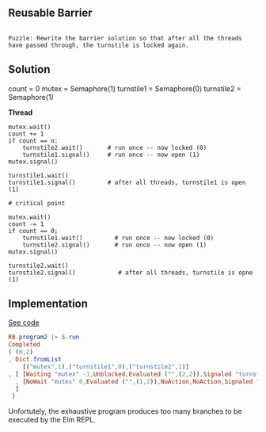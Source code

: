 ## Reusable Barrier

```

Puzzle: Rewrite the barrier solution so that after all the threads have passed through, the turnstile is locked again.
```


## Solution

count = 0
mutex = Semaphore(1)
turnstile1 = Semaphore(0)
turnstile2 = Semaphore(1)


**Thread**

```
mutex.wait()
count += 1
if count == n:
    turnstile2.wait()       # run once -- now locked (0)
    turnstile1.signal()     # run once -- now open (1)
mutex.signal()

turnstile1.wait()
turnstile1.signal()         # after all threads, turnstile1 is open (1)

# critical point 

mutex.wait()
count -= 1
if count == 0;
    turnstile1.wait()         # run once -- now locked (0)
    turnstile2.signal()       # run once -- now open (1)
mutex.signal()

turnstile2.wait()
turnstile2.signal()            # after all threads, turnstile is opne (1)
```

## Implementation

[See code](https://github.com/tkuriyama/puzzles/blob/master/semaphores/elm/src/exercises/ReusableBarrier.elm)

```elm
RB.program2 |> S.run
Completed 
( (0,2)
, Dict.fromList 
    [("mutex",1),("turnstile1",0),("turnstile2",1)]
, [ [Waiting "mutex" -1,Unblocked,Evaluated ("",(2,2)),Signaled "turnstile1" 0,NoWait "turnstile2" 0,Signaled "mutex" 1,NoWait "turnstile1" 0,Signaled "turnstile1" 1,Evaluated ("Critical Point",(1,2)),Waiting "mutex" -1,Unblocked,Evaluated ("Critical Point",(0,2)),NoWait "turnstile1" 0,Signaled "turnstile2" 0,Signaled "mutex" 1,NoWait "turnstile2" 0,Signaled "turnstile2" 1]
  , [NoWait "mutex" 0,Evaluated ("",(1,2)),NoAction,NoAction,Signaled "mutex" 0,Waiting "turnstile1" -1,Unblocked,Signaled "turnstile1" 1,Evaluated ("Critical Point",(2,2)),NoWait "mutex" 0,Evaluated ("Critical Point",(1,2)),NoAction,NoAction,Signaled "mutex" 0,Waiting "turnstile2" -1,Unblocked,Signaled "turnstile2" 1]
  ]
 )
```

Unfortutely, the exhaustive program produces too many branches to be executed by the Elm REPL.
